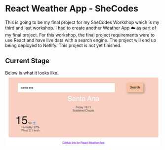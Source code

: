 # React Weather App - SheCodes

This is going to be my final project for my SheCodes Workshop which is my third and last workshop. I had to create another Weather App :cloud: as part of my final project. For this workshop, the final project requirements were to use React and have live data with a search engine. The project will end up being deployed to Netlify. This project is not yet finished.

## Current Stage

Below is what it looks like.
![SheCodes Weather App](https://github.com/alpartida/react-weather-app/blob/main/react-weather-app.png)
